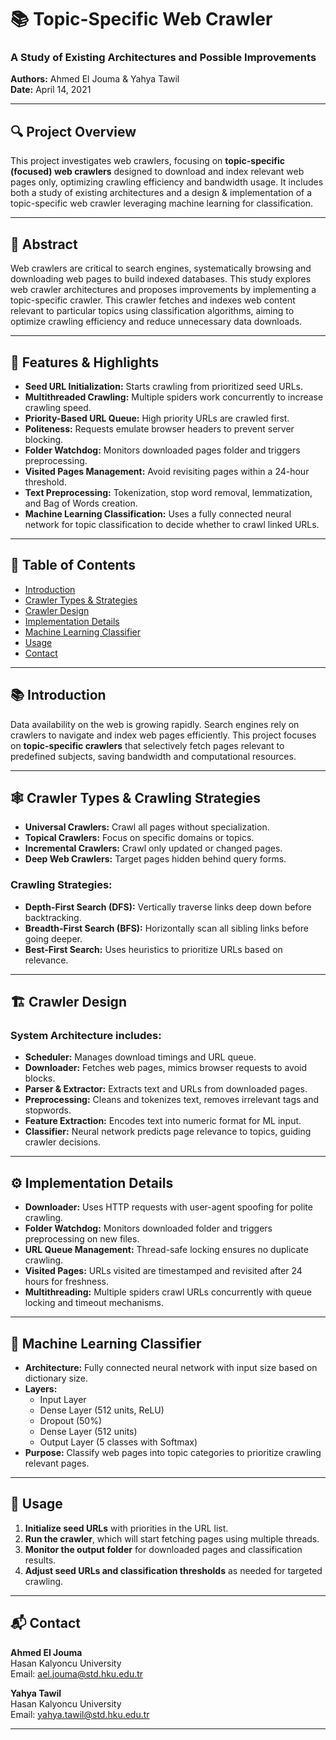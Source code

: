 # 📚 Topic-Specific Web Crawler  
### A Study of Existing Architectures and Possible Improvements  
**Authors:** Ahmed El Jouma & Yahya Tawil  
**Date:** April 14, 2021  

---

## 🔍 Project Overview  
This project investigates web crawlers, focusing on **topic-specific (focused) web crawlers** designed to download and index relevant web pages only, optimizing crawling efficiency and bandwidth usage. It includes both a study of existing architectures and a design & implementation of a topic-specific web crawler leveraging machine learning for classification.

---

## 📝 Abstract  
Web crawlers are critical to search engines, systematically browsing and downloading web pages to build indexed databases. This study explores web crawler architectures and proposes improvements by implementing a topic-specific crawler. This crawler fetches and indexes web content relevant to particular topics using classification algorithms, aiming to optimize crawling efficiency and reduce unnecessary data downloads.

---

## 🚀 Features & Highlights  

- **Seed URL Initialization:** Starts crawling from prioritized seed URLs.  
- **Multithreaded Crawling:** Multiple spiders work concurrently to increase crawling speed.  
- **Priority-Based URL Queue:** High priority URLs are crawled first.  
- **Politeness:** Requests emulate browser headers to prevent server blocking.  
- **Folder Watchdog:** Monitors downloaded pages folder and triggers preprocessing.  
- **Visited Pages Management:** Avoid revisiting pages within a 24-hour threshold.  
- **Text Preprocessing:** Tokenization, stop word removal, lemmatization, and Bag of Words creation.  
- **Machine Learning Classification:** Uses a fully connected neural network for topic classification to decide whether to crawl linked URLs.

---

## 📖 Table of Contents  

- [Introduction](#-introduction)  
- [Crawler Types & Strategies](#-crawler-types--strategies)  
- [Crawler Design](#-crawler-design)  
- [Implementation Details](#-implementation-details)  
- [Machine Learning Classifier](#-machine-learning-classifier)  
- [Usage](#-usage)  
- [Contact](#-contact)  

---

## 📚 Introduction  

Data availability on the web is growing rapidly. Search engines rely on crawlers to navigate and index web pages efficiently. This project focuses on **topic-specific crawlers** that selectively fetch pages relevant to predefined subjects, saving bandwidth and computational resources.

---

## 🕸️ Crawler Types & Crawling Strategies  

- **Universal Crawlers:** Crawl all pages without specialization.  
- **Topical Crawlers:** Focus on specific domains or topics.  
- **Incremental Crawlers:** Crawl only updated or changed pages.  
- **Deep Web Crawlers:** Target pages hidden behind query forms.

### Crawling Strategies:  

- **Depth-First Search (DFS):** Vertically traverse links deep down before backtracking.  
- **Breadth-First Search (BFS):** Horizontally scan all sibling links before going deeper.  
- **Best-First Search:** Uses heuristics to prioritize URLs based on relevance.

---

## 🏗️ Crawler Design  

### System Architecture includes:  

- **Scheduler:** Manages download timings and URL queue.  
- **Downloader:** Fetches web pages, mimics browser requests to avoid blocks.  
- **Parser & Extractor:** Extracts text and URLs from downloaded pages.  
- **Preprocessing:** Cleans and tokenizes text, removes irrelevant tags and stopwords.  
- **Feature Extraction:** Encodes text into numeric format for ML input.  
- **Classifier:** Neural network predicts page relevance to topics, guiding crawler decisions.

---

## ⚙️ Implementation Details  

- **Downloader:** Uses HTTP requests with user-agent spoofing for polite crawling.  
- **Folder Watchdog:** Monitors downloaded folder and triggers preprocessing on new files.  
- **URL Queue Management:** Thread-safe locking ensures no duplicate crawling.  
- **Visited Pages:** URLs visited are timestamped and revisited after 24 hours for freshness.  
- **Multithreading:** Multiple spiders crawl URLs concurrently with queue locking and timeout mechanisms.

---

## 🧠 Machine Learning Classifier  

- **Architecture:** Fully connected neural network with input size based on dictionary size.  
- **Layers:**  
  - Input Layer  
  - Dense Layer (512 units, ReLU)  
  - Dropout (50%)  
  - Dense Layer (512 units)  
  - Output Layer (5 classes with Softmax)  
- **Purpose:** Classify web pages into topic categories to prioritize crawling relevant pages.

---

## 🚀 Usage  

1. **Initialize seed URLs** with priorities in the URL list.  
2. **Run the crawler**, which will start fetching pages using multiple threads.  
3. **Monitor the output folder** for downloaded pages and classification results.  
4. **Adjust seed URLs and classification thresholds** as needed for targeted crawling.

---

## 📬 Contact  

**Ahmed El Jouma**  
Hasan Kalyoncu University  
Email: ael.jouma@std.hku.edu.tr  

**Yahya Tawil**  
Hasan Kalyoncu University  
Email: yahya.tawil@std.hku.edu.tr  

---


